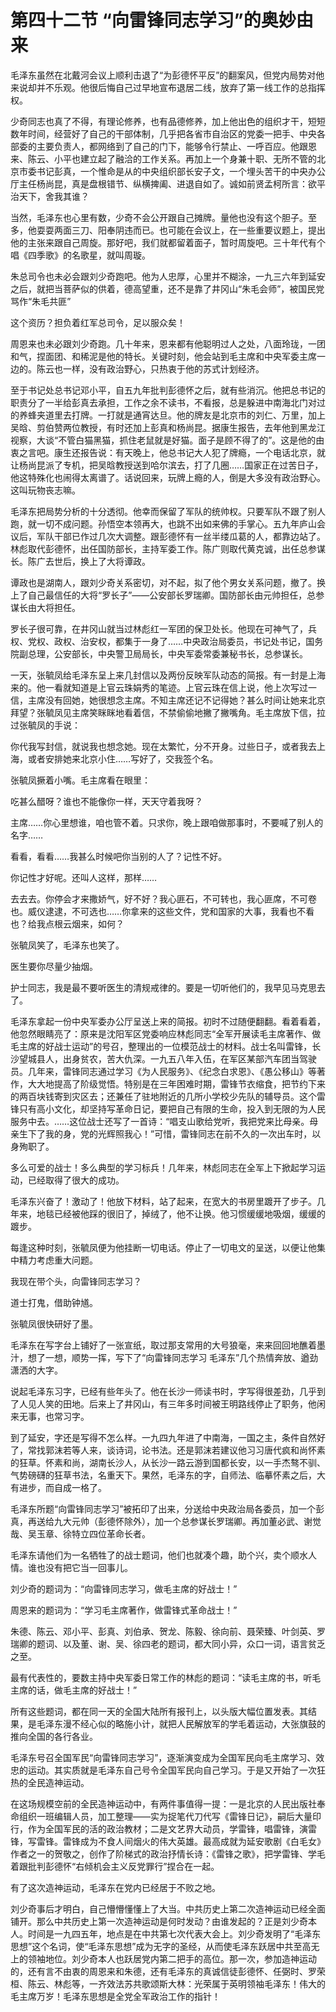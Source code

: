 # 第四十二节 “向雷锋同志学习”的奥妙由来

毛泽东虽然在北戴河会议上顺利击退了“为彭德怀平反”的翻案风，但党内局势对他来说却并不乐观。他很后悔自己过早地宣布退居二线，放弃了第一线工作的总指挥权。

少奇同志也真了不得，有理论修养，也有品德修养，加上他出色的组织才干，短短数年时间，经营好了自己的干部体制，几乎把各省市自治区的党委一把手、中央各部委的主要负责人，都网络到了自己的门下，能够令行禁止、一呼百应。他跟恩来、陈云、小平也建立起了融洽的工作关系。再加上一个身兼十职、无所不管的北京市委书记彭真，一个惟命是从的中央组织部长安子文，一个埋头苦干的中央办公厅主任杨尚昆，真是盘根错节、纵横捭阖、进退自如了。诚如前贤孟柯所言：欲平治天下，舍我其谁？

当然，毛泽东也心里有数，少奇不会公开跟自己摊牌。量他也没有这个胆子。至多，他耍耍两面三刀、阳奉阴违而已。也可能在会议上，在一些重要议题上，提出他的主张来跟自己周旋。那好吧，我们就都留着面子，暂时周旋吧。三十年代有个唱《四季歌》的名歌星，就叫周璇。

朱总司令也未必会跟刘少奇跑吧。他为人忠厚，心里并不糊涂，一九三六年到延安之后，就把当菩萨似的供着，德高望重，还不是靠了井冈山“朱毛会师”，被国民党骂作“朱毛共匪”

这个资历？担负着红军总司令，足以服众矣！

周恩来也未必跟刘少奇跑。几十年来，恩来都有他聪明过人之处，八面玲珑，一团和气，捏面团、和稀泥是他的特长。关键时刻，他会站到毛主席和中央军委主席一边的。陈云也一样，没有政治野心，只热衷于他的苏式计划经济。

至于书记处总书记邓小平，自五九年批判彭德怀之后，就有些消沉。他把总书记的职责分了一半给彭真去承担，工作之余不读书，不看报，总是躲进中南海北门对过的养蜂夹道里去打牌。一打就是通宵达旦。他的牌友是北京市的刘仁、万里，加上吴晗、剪伯赞两位教授，有时还加上彭真和杨尚昆。据康生报告，去年他到黑龙江视察，大谈“不管白猫黑猫，抓住老鼠就是好猫。面子是顾不得了的”。这是他的由衷之言吧。康生还报告说：有天晚上，他总书记大人犯了牌瘾，一个电话北京，就让杨尚昆派了专机，把吴晗教授送到哈尔滨去，打了几圈……国家正在过苦日子，他这特殊化也闹得太离谱了。话说回来，玩牌上瘾的人，倒是大多没有政治野心。这叫玩物丧志嘛。

毛泽东把局势分析的十分透彻。他幸而保留了军队的统帅权。只要军队不跟了别人跑，就一切不成问题。孙悟空本领再大，也跳不出如来佛的手掌心。五九年庐山会议后，军队干部已作过几次大调整。跟彭德怀有一丝半缕瓜葛的人，都靠边站了。林彪取代彭德怀，出任国防部长，主持军委工作。陈广则取代黄克诚，出任总参谋长。陈广去世后，换上了大将谭政。

谭政也是湖南人，跟刘少奇关系密切，对不起，拟了他个男女关系问题，撤了。换上了自己最信任的大将“罗长子”——公安部长罗瑞卿。国防部长由元帅担任，总参谋长由大将担任。

罗长子很可靠，在井冈山就当过林彪红一军团的保卫处长。他现在可神气了，兵权、党权、政权、治安权，都集于一身了……中央政治局委员，书记处书记，国务院副总理，公安部长，中央警卫局局长，中央军委常委兼秘书长，总参谋长。

一天，张毓凤给毛泽东呈上来几封信以及两份反映军队动态的简报。有一封是上海来的。他一看就知道是上官云珠娟秀的笔迹。上官云珠在信上说，他上次写过一信，主席没有回她，她很想念主席。不知主席还记不记得她？甚么时间让她来北京拜望？张毓凤见主席笑眯眯地看着信，不禁偷偷地撇了撇嘴角。毛主席放下信，拉过张毓凤的手说：

你代我写封信，就说我也想念她。现在太繁忙，分不开身。过些日子，或者我去上海，或者安排她来北京小住……写好了，交我签个名。

张毓凤撅着小嘴。毛主席看在眼里：

吃甚么醋呀？谁也不能像你一样，天天守着我呀？

主席……你心里想谁，咱也管不着。只求你，晚上跟咱做那事时，不要喊了别人的名字……

看看，看看……我甚么时候吧你当别的人了？记性不好。

你记性才好呢。还叫人这样，那样……

去去去。你停会才来撒娇气，好不好？我心匪石，不可转也，我心匪席，不可卷也。威仪逮逮，不可选也……你拿来的这些文件，党和国家的大事，我看也不看也？给我点根云烟来，如何？

张毓凤笑了，毛泽东也笑了。

医生要你尽量少抽烟。

护士同志，我是最不要听医生的清规戒律的。要是一切听他们的，我早见马克思去了。

毛泽东拿起一份中央军委办公厅呈送上来的简报。初时不过随便翻翻。看着看着，他忽然眼睛亮了：原来是沈阳军区党委响应林彪同志“全军开展读毛主席著作、做毛主席的好战士运动”的号召，整理出的一位模范战士的材料。战士名叫雷锋，长沙望城县人，出身贫农，苦大仇深。一九五八年入伍，在军区某部汽车团当驾驶员。几年来，雷锋同志通过学习《为人民服务》、《纪念白求恩》、《愚公移山》等著作，大大地提高了阶级觉悟。特别是在三年困难时期，雷锋节衣缩食，把节约下来的两百块钱寄到灾区去；还兼任了驻地附近的几所小学校少先队的辅导员。这个雷锋只有高小文化，却坚持写革命日记，要把自己有限的生命，投入到无限的为人民服务中去。……这位战士还写了一首诗：“唱支山歌给党听，我把党来比母亲。母亲生下了我的身，党的光辉照我心！”可惜，雷锋同志在前不久的一次出车时，以身殉职了。

多么可爱的战士！多么典型的学习标兵！几年来，林彪同志在全军上下掀起学习运动，已经取得了很大的成功。

毛泽东兴奋了！激动了！他放下材料，站了起来，在宽大的书房里踱开了步子。几年来，地毯已经被他踩的很旧了，掉绒了，他不让换。他习惯缓缓地吸烟，缓缓的踱步。

每逢这种时刻，张毓凤便为他挂断一切电话。停止了一切电文的呈送，以便让他集中精力考虑重大问题。

我现在带个头，向雷锋同志学习？

道士打鬼，借助钟馗。

张毓凤很快研好了墨。

毛泽东在写字台上铺好了一张宣纸，取过那支常用的大号狼毫，来来回回地醮着墨汁，想了一想，顺势一挥，写下了“向雷锋同志学习 毛泽东”几个热情奔放、遒劲潇洒的大字。

说起毛泽东习字，已经有些年头了。他在长沙一师读书时，字写得很差劲，几乎到了人见人笑的田地。后来上了井冈山，有三年多时间被王明路线停止了职务，他闲来无事，也常习字。

到了延安，字还是写得不怎么样。一九四九年进了中南海，一国之主，条件自然好了，常找郭沫若等人来，谈诗词，论书法。还是郭沫若建议他习习唐代疯和尚怀素的狂草。怀素和尚，湖南长沙人，从长沙一路云游到国都长安，以一手杰骜不驯、气势磅礴的狂草书法，名重天下。果然，毛泽东的字，自师法、临摹怀素之后，大有进步，而自成一格了。

毛泽东所题“向雷锋同志学习”被拓印了出来，分送给中央政治局各委员，加一个彭真，再送给九大元帅（彭德怀除外），加一个总参谋长罗瑞卿。再加董必武、谢觉哉、吴玉章、徐特立四位革命长者。

毛泽东请他们为一名牺牲了的战士题词，他们也就凑个趣，助个兴，卖个顺水人情。谁也没有把它当一回事儿。

刘少奇的题词为：“向雷锋同志学习，做毛主席的好战士！”

周恩来的题词为：“学习毛主席著作，做雷锋式革命战士！”

朱德、陈云、邓小平、彭真、刘伯承、贺龙、陈毅、徐向前、聂荣臻、叶剑英、罗瑞卿的题词、以及董、谢、吴、徐四老的题词，都大同小异，众口一词，语言贫乏之至。

最有代表性的，要数主持中央军委日常工作的林彪的题词：“读毛主席的书，听毛主席的话，做毛主席的好战士！”

所有这些题词，都在同一天的全国大陆所有报刊上，以头版大幅位置发表。其结果，是毛泽东漫不经心似的略施小计，就把人民解放军的学毛着运动，大张旗鼓的推向全国的各行各业。

毛泽东号召全国军民“向雷锋同志学习”，逐渐演变成为全国军民向毛主席学习、效忠的运动。其实质就是毛泽东自己号令全国军民向自己学习。于是又开始了一次狂热的全民造神运动。

在这场规模空前的全民造神运动中，有两件事值得一提：一是北京的人民出版社奉命组织一班编辑人员，加工整理——实为捉笔代刀代写《雷锋日记》，嗣后大量印行，作为全国军民的活的政治教材；二是文艺界大动员，学雷锋，唱雷锋，演雷锋，写雷锋。雷锋成为不食人间烟火的伟大英雄。最高成就为延安歌剧《白毛女》作者之一的贺敬之，创作了阶梯式的政治抒情长诗：《雷锋之歌》，把学雷锋、学毛着跟批判彭德怀“右倾机会主义反党罪行”捏合在一起。

有了这次造神运动，毛泽东在党内已经居于不败之地。

刘少奇事后才明白，自己懵懵懂懂上了大当。中共历史上第二次造神运动已经全面铺开。那么中共历史上第一次造神运动是何时发动？由谁发起的？正是刘少奇本人。时间是一九四五年，地点是在中共第七次代表大会上。刘少奇发明了“毛泽东思想”这个名词，使“毛泽东思想”成为无字的圣经，从而使毛泽东跃居中共至高无上的领袖地位。刘少奇本人也跃居党内第二把手的高位。那一次，参加造神运动的，还有言不由衷的周恩来和朱德，还有毛泽东的真诚信徒彭德怀、任弼时、罗荣桓、陈云、林彪等，一齐效法苏共歌颂斯大林：光荣属于英明领袖毛泽东！伟大的毛主席万岁！毛泽东思想是全党全军政治工作的指针！
